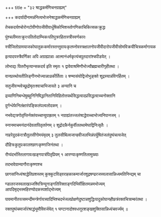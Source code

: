 +++
title = "३२ श्राद्धकर्मणिचनग्राह्यम्"

+++
कदर्यादीनामन्नंनित्यभोजनेश्राद्धकर्मणिचनग्राह्यम्

तेचकदर्यश्चोरोनटोवीणोपजीवीवार्धुषिकोभिशस्तोगणिकाचिकित्सकःक्रुद्धः

पुंश्चलीमत्तःक्रूरःपतितोदाम्भिकःपतिपुत्ररहितास्त्रीस्वर्णकारः

स्त्रीजितोग्रामयाजकोघातुकःकर्मारस्तन्तुवायःकृतघ्नोवस्त्रक्षालनोपजीवीदारोपजीवीसोमविक्रयीचित्रकर्मागायक

इत्यादयस्त्रैवर्णिका अपि अग्राह्यान्नाः आत्मानंधर्मकृत्यंचपुतदारांश्चपीडयेत् ।

लोभाद्यः पितरौभृत्यान्सकदर्य इति स्मृतः १ द्वावेवाश्रमिणौभोज्यौब्रह्मचारीगृहीतथा ।

वानप्रस्थोयतीलिङ्गीनभोज्यान्नाःप्रकीर्तिताः २ षण्मासंयोद्विजोभुङ्क्ते शूद्रस्यान्नंविगर्हितम् ।

सतुजीवन्भवेच्छूद्रोमृतःश्वाचाभिजायते ३ अन्यानि च

द्रव्याणिनिबन्धेषुबहूनिनिषिद्धानितानिविहितोत्तयर्थसिद्धत्वादप्रसिद्धत्वाच्चनोक्तानि

दुर्गन्धेफेनिलंक्षारंपङ्किलंपल्वलोदकम् ।

नभवेद्यत्रगोतृप्तिर्नक्तंयच्चाप्युपाह्रतम् १ नग्राह्यंतज्जलंश्राद्धेयच्चाभोज्यनिपानजम् ।

स्नानमाचमनंदानंदेवतापितृतर्पणम् २ शूद्रोदकैर्नकुर्वीततथामेघाद्विनिःसृतैः ।

नाहरेदुदकंरात्रौतुलसींगोमयंमृदम् ३ तुलसीबिल्वजान्हवीजलभिन्नंपर्युषितंजलंपुष्पंचत्यजेत्

दौहित्रःकुतुपःकालश्छागःकृष्णाजिनंतथा ।

रौप्यंदर्भास्तिलागावःखङ्गपात्रंपितृप्रियम् १ आरण्याःकृष्णतिलामुख्याः

तदभावेग्राम्यागौराःकृष्णाश्च

छागसांनिध्यंश्राद्धेतिप्रशस्तम् कुक्कुटविड्‌वराहकाकमार्जारशूद्रषण्ढरजस्वलासान्निध्यमतिनिन्द्यम् चा

ण्डालरजस्वलाखञ्जश्वित्रिन्यूनाङ्गतिरिक्ताङ्गदिभिर्वीक्षितमन्नमभोज्यम् आपदिमृद्भस्महिरण्योदकस्पर्शाद्भोज्यम्

पावमानीतरत्समन्दीमन्त्रेर्गायत्र्यादिभिश्चदर्भजलप्रोक्षणेदुष्टान्नशुद्धिःपादुकोपानहौछत्रंरक्तचित्राम्बरंतथा ।

रक्तपुष्पंचमार्जारंश्राद्धंभूमौविवर्जयेत् १ घण्टानादोश्वधत्तूरशङ्खशुक्तिसान्निध्यंचवर्ज्यम् ॥
